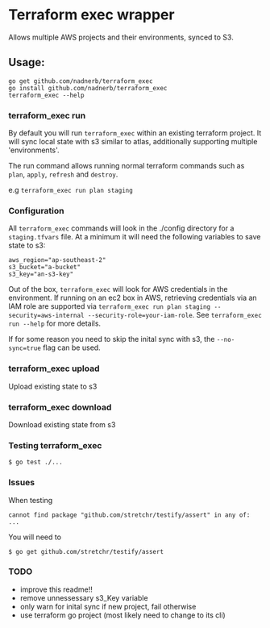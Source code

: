 Terraform exec wrapper
=============

Allows multiple AWS projects and their environments, synced to S3.

## Usage:

```
go get github.com/nadnerb/terraform_exec
go install github.com/nadnerb/terraform_exec
terraform_exec --help
```

### terraform_exec run

By default you will run `terraform_exec` within an existing terraform project. It will sync local state with s3 similar to atlas, additionally supporting
multiple 'environments'.

The run command allows running normal terraform commands such as `plan`, `apply`, `refresh` and `destroy`.

e.g `terraform_exec run plan staging`

### Configuration

All `terraform_exec` commands will look in the ./config directory for a `staging.tfvars` file. At a minimum it will need the following variables to
save state to s3:

```
aws_region="ap-southeast-2"
s3_bucket="a-bucket"
s3_key="an-s3-key"
```

Out of the box, `terraform_exec` will look for AWS credentials in the environment. If running on an ec2 box in AWS, retrieving credentials
via an IAM role are supported via `terraform_exec run plan staging --security=aws-internal --security-role=your-iam-role`. See
`terraform_exec run --help` for more details.

If for some reason you need to skip the inital sync with s3, the `--no-sync=true` flag can be used.

### terraform_exec upload

Upload existing state to s3

### terraform_exec download

Download existing state from s3

### Testing terraform_exec

```shell
$ go test ./...
```

### Issues

When testing

`cannot find package "github.com/stretchr/testify/assert" in any of: ...`

You will need to

```shell
$ go get github.com/stretchr/testify/assert
```

### TODO

* improve this readme!!
* remove unnessessary s3_Key variable
* only warn for inital sync if new project, fail otherwise
* use terraform go project (most likely need to change to its cli)
